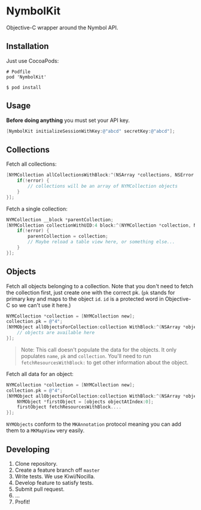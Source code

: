 # NymbolKit

Objective-C wrapper around the Nymbol API.

## Installation

Just use CocoaPods:

```
# Podfile
pod 'NymbolKit'
```

`$ pod install`

## Usage

**Before doing anything** you must set your API key.

```objectivec
[NymbolKit initializeSessionWithKey:@"abcd" secretKey:@"abcd"];
```

## Collections

Fetch all collections:

```objectivec
[NYMCollection allCollectionsWithBlock:^(NSArray *collections, NSError *error) {
    if(!error) {
        // collections will be an array of NYMCollection objects
    }
}];
```

Fetch a single collection:

```objectivec
NYMCollection __block *parentCollection;
[NYMCollection collectionWithUID:4 block:^(NYMCollection *collection, NSError *error) {
    if(!error) {
        parentCollection = collection;
        // Maybe reload a table view here, or something else...
    }
}];
```

## Objects

Fetch all objects belonging to a collection. Note that you don't need to fetch the collection first, just create one with the correct pk. (`pk` stands for primary key and maps to the object `id`. `id` is a protected word in Objective-C so we can't use it here.)

```objectivec
NYMCollection *collection = [NYMCollection new];
collection.pk = @"4";
[NYMObject allObjectsForCollection:collection WithBlock:^(NSArray *objects, NSError *error){
    // objects are available here
}];
```
> Note: This call doesn't populate the data for the objects. It only populates `name`, `pk` and `collection`. You'll need to run `fetchResourcesWithBlock:` to get other information about the object.

Fetch all data for an object:

```objectivec
NYMCollection *collection = [NYMCollection new];
collection.pk = @"4";
[NYMObject allObjectsForCollection:collection WithBlock:^(NSArray *objects, NSError *error){
    NYMObject *firstObject = [objects objectAtIndex:0];
    firstObject fetchResourcesWithBlock....
}];
```

`NYMObjects` conform to the `MKAnnotation` protocol meaning you can add them to a `MKMapView` very easily. 

## Developing

1. Clone repository.
1. Create a feature branch off `master`
1. Write tests. We use Kiwi/Nocilla.
1. Develop feature to satisfy tests.
1. Submit pull request.
1. ...
1. Profit!
